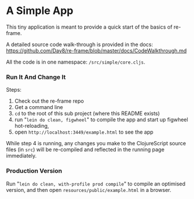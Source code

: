 # A Simple App

This tiny application is meant to provide a quick start of the basics of re-frame.  

A detailed source code walk-through is provided in the docs:
https://github.com/Day8/re-frame/blob/master/docs/CodeWalkthrough.md

All the code is in one namespace: `/src/simple/core.cljs`.

### Run It And Change It   

Steps:

1. Check out the re-frame repo
2. Get a command line
3. `cd` to the root of this sub project (where this README exists)
4. run "`lein do clean, figwheel`"  to compile the app and start up figwheel hot-reloading, 
5. open `http://localhost:3449/example.html` to see the app

While step 4 is running, any changes you make to the ClojureScript 
source files (in `src`) will be re-compiled and reflected in the running 
page immediately.

### Production Version

Run "`lein do clean, with-profile prod compile`" to compile an optimised 
version, and then open `resources/public/example.html` in a browser.

